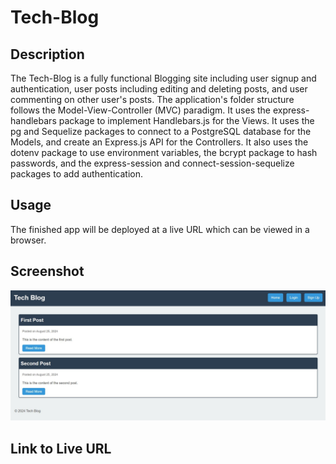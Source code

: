 # Tech-Blog

## Description

The Tech-Blog is a fully functional Blogging site including user signup and authentication, user posts including editing and deleting posts, and user commenting on other user's posts. The application's folder structure follows the Model-View-Controller (MVC) paradigm. It uses the express-handlebars package to implement Handlebars.js for the Views. It uses the pg and Sequelize packages to connect to a PostgreSQL database for the Models, and create an Express.js API for the Controllers. It also uses the dotenv package to use environment variables, the bcrypt package to hash passwords, and the express-session and connect-session-sequelize packages to add authentication. 

## Usage 

The finished app will be deployed at a live URL which can be viewed in a browser. 

## Screenshot

![Screenshot](assets/Tech-Blog-scrnsht.JPG)

## Link to Live URL



